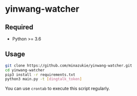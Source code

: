 # yinwang-watcher

## Required

- Python \>= 3.6

## Usage

```bash
git clone https://github.com/minazukie/yinwang-watcher.git
cd yinwang-watcher
pip3 install -r requirements.txt
python3 main.py -t [dingtalk_token]
```

You can use `crontab` to execute this script regularly.
